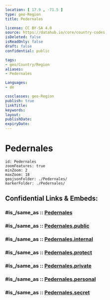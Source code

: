 ```yaml
---
location: [ 17.9 , -71.5 ] 
type: geo-Region
title: Pedernales

license: CC BY-SA 4.0
source: https://datahub.io/core/country-codes
isDeleted: false
isReadOnly: false
draft: false
confidential: public

tags:
- geo/Country/Region
aliases:
- Pedernales

Languages:
- de

cssclasses: geo-Region
publish: true
linkTitle: 
keywords: 
layout: 
publishDate: 
expiryDate: 
---
```


# Pedernales

```leaflet
id: Pedernales
zoomFeatures: true 
minZoom: 2 
maxZoom: 18
geojsonFolder: ./Pedernales/
markerFolder: ./Pedernales/
```


## Confidential Links & Embeds: 

### #is_/same_as :: [Pedernales](/_Standards/Earth/Continent/America~Caribbean/Dominican_Rep/provinces~Dominican_Rep/Pedernales.md) 

### #is_/same_as :: [Pedernales.public](/_public/Earth/Continent/America~Caribbean/Dominican_Rep/provinces~Dominican_Rep/Pedernales.public.md) 

### #is_/same_as :: [Pedernales.internal](/_internal/Earth/Continent/America~Caribbean/Dominican_Rep/provinces~Dominican_Rep/Pedernales.internal.md) 

### #is_/same_as :: [Pedernales.protect](/_protect/Earth/Continent/America~Caribbean/Dominican_Rep/provinces~Dominican_Rep/Pedernales.protect.md) 

### #is_/same_as :: [Pedernales.private](/_private/Earth/Continent/America~Caribbean/Dominican_Rep/provinces~Dominican_Rep/Pedernales.private.md) 

### #is_/same_as :: [Pedernales.personal](/_personal/Earth/Continent/America~Caribbean/Dominican_Rep/provinces~Dominican_Rep/Pedernales.personal.md) 

### #is_/same_as :: [Pedernales.secret](/_secret/Earth/Continent/America~Caribbean/Dominican_Rep/provinces~Dominican_Rep/Pedernales.secret.md)

